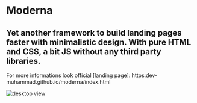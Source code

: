 # Moderna 
## Yet another framework to build landing pages faster with minimalistic design. With pure HTML and CSS, a bit JS without any third party libraries.

For more informations look official [landing page]: https:dev-muhammad.github.io/moderna/index.html

<img align="center" alt="desktop view" src="img/desktop-mockup" />

